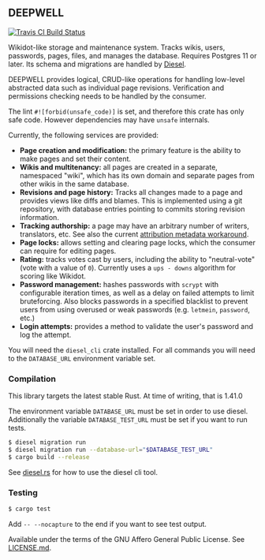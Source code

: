 ## DEEPWELL
[![Travis CI Build Status](https://travis-ci.org/Nu-SCPTheme/deepwell.svg?branch=master)](https://travis-ci.org/Nu-SCPTheme/deepwell)

Wikidot-like storage and maintenance system. Tracks wikis, users, passwords, pages, files, and manages the database. Requires Postgres 11 or later. Its schema and migrations are handled by [Diesel](https://diesel.rs/).

DEEPWELL provides logical, CRUD-like operations for handling low-level abstracted data such as individual page revisions.
Verification and permissions checking needs to be handled by the consumer.

The lint `#![forbid(unsafe_code)]` is set, and therefore this crate has only safe code. However dependencies may have `unsafe` internals.

Currently, the following services are provided:

* **Page creation and modification:** the primary feature is the ability to make pages and set their content.
* **Wikis and multitenancy:** all pages are created in a separate, namespaced "wiki", which has its own domain and separate pages from other wikis in the same database.
* **Revisions and page history:** Tracks all changes made to a page and provides views like diffs and blames. This is implemented using a git repository, with database entries pointing to commits storing revision information.
* **Tracking authorship:** a page may have an arbitrary number of writers, translators, etc. See also the current [attribution metadata workaround](http://www.scp-wiki.net/attribution-metadata).
* **Page locks:** allows setting and clearing page locks, which the consumer can require for editing pages.
* **Rating:** tracks votes cast by users, including the ability to "neutral-vote" (vote with a value of `0`). Currently uses a `ups - downs` algorithm for scoring like Wikidot.
* **Password management:** hashes passwords with `scrypt` with configurable iteration times, as well as a delay on failed attempts to limit bruteforcing. Also blocks passwords in a specified blacklist to prevent users from using overused or weak passwords (e.g. `letmein`, `password`, etc.)
* **Login attempts:** provides a method to validate the user's password and log the attempt.

You will need the `diesel_cli` crate installed. For all commands you will need to the `DATABASE_URL` environment variable set.

### Compilation
This library targets the latest stable Rust. At time of writing, that is 1.41.0

The environment variable `DATABASE_URL` must be set in order to use diesel.
Additionally the variable `DATABASE_TEST_URL` must be set if you want to run tests.

```sh
$ diesel migration run
$ diesel migration run --database-url="$DATABASE_TEST_URL"
$ cargo build --release
```

See [diesel.rs](https://diesel.rs/guides/getting-started/) for how to use the diesel cli tool.

### Testing
```sh
$ cargo test
```

Add `-- --nocapture` to the end if you want to see test output.

Available under the terms of the GNU Affero General Public License. See [LICENSE.md](LICENSE).
